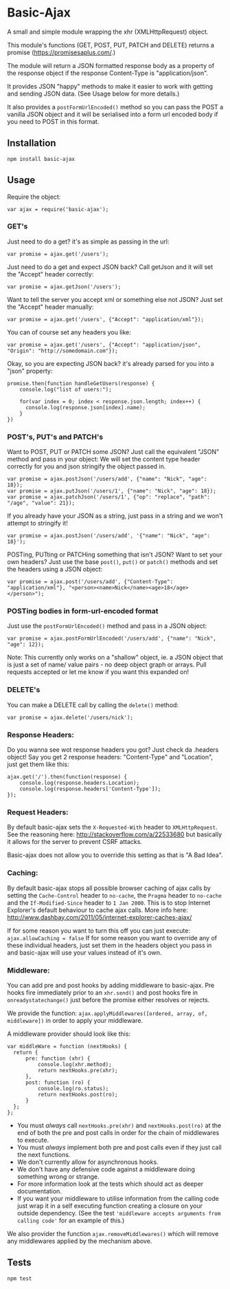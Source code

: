 # Basic-Ajax

A small and simple module wrapping the xhr (XMLHttpRequest) object.

This module's functions (GET, POST, PUT, PATCH and DELETE) returns a promise (https://promisesaplus.com/.)

The module will return a JSON formatted response body as a property of the response object if the response Content-Type is "application/json".

It provides JSON "happy" methods to make it easier to work with getting and sending JSON data. (See Usage below for more details.)

It also provides a `postFormUrlEncoded()` method so you can pass the POST a vanilla JSON object and it will be serialised into a form url encoded body if you need to POST in this format.

## Installation
  
    npm install basic-ajax

## Usage

Require the object:

    var ajax = require('basic-ajax');
    
### GET's
    
Just need to do a get? it's as simple as passing in the url:

    var promise = ajax.get('/users');
    
Just need to do a get and expect JSON back? Call getJson and it will set the "Accept" header correctly:

    var promise = ajax.getJson('/users');

Want to tell the server you accept xml or something else not JSON? Just set the "Accept" header manually:

    var promise = ajax.get('/users', {"Accept": "application/xml"});

You can of course set any headers you like:

    var promise = ajax.get('/users', {"Accept": "application/json", "Origin": "http://somedomain.com"});
    
Okay, so you are expecting JSON back? it's already parsed for you into a "json" property:

    promise.then(function handleGetUsers(response) {
        console.log("list of users:");

        for(var index = 0; index < response.json.length; index++) {
          console.log(response.json[index].name);
        }
    })

### POST's, PUT's and PATCH's

Want to POST, PUT or PATCH some JSON? Just call the equivalent "JSON" method and pass in your object:
We will set the content type header correctly for you and json stringify the object passed in.
    
    var promise = ajax.postJson('/users/add', {"name": "Nick", "age": 18});
    var promise = ajax.putJson('/users/1', {"name": "Nick", "age": 18});
    var promise = ajax.patchJson('/users/1', {"op": "replace", "path": "/age", "value": 21});
    
If you already have your JSON as a string, just pass in a string and we won't attempt to stringify it!

    var promise = ajax.postJson('/users/add', '{"name": "Nick", "age": 18}');
    
POSTing, PUTting or PATCHing something that isn't JSON? Want to set your own headers? Just use the base `post()`, `put()` or `patch()` methods and set the headers using a JSON object:

    var promise = ajax.post('/users/add', {"Content-Type": "application/xml"}, "<person><name>Nick</name><age>18</age></person>");
    
### POSTing bodies in form-url-encoded format

Just use the `postFormUrlEncoded()` method and pass in a JSON object:

    var promise = ajax.postFormUrlEncoded('/users/add', {"name": "Nick", "age": 12});
    
Note: This currently only works on a "shallow" object, ie. a JSON object that is just a set of name/ value pairs - no deep object graph or arrays. Pull requests accepted or let me know if you want this expanded on!

### DELETE's

You can make a DELETE call by calling the `delete()` method:

    var promise = ajax.delete('/users/nick');

### Response Headers:

Do you wanna see wot response headers you got?  Just check da .headers object!
Say you get 2 response headers: "Content-Type" and "Location", just get them like this:

    ajax.get('/').then(function(response) {
        console.log(response.headers.Location);
        console.log(response.headers['Content-Type']);
    });

### Request Headers:

By default basic-ajax sets the `X-Requested-With` header to `XMLHttpRequest`.
See the reasoning here: http://stackoverflow.com/a/22533680 but basically it allows for the server to prevent CSRF attacks.

Basic-ajax does not allow you to override this setting as that is "A Bad Idea".

### Caching:

By default basic-ajax stops all possible browser caching of ajax calls by setting the `Cache-Control` header to `no-cache`, the `Pragma` header to `no-cache` and the `If-Modified-Since` header to `1 Jan 2000`.
This is to stop Internet Explorer's default behaviour to cache ajax calls. More info here: http://www.dashbay.com/2011/05/internet-explorer-caches-ajax/

If for some reason you want to turn this off you can just execute: `ajax.allowCaching = false`
If for some reason you want to override any of these individual headers, just set them in the headers object you pass in and basic-ajax will use your values instead of it's own.

### Middleware:

You can add pre and post hooks by adding middleware to basic-ajax. Pre hooks fire immediately prior to an `xhr.send()` and post hooks fire in `onreadystatechange()` just before the promise either resolves or rejects.

We provide the function: `ajax.applyMiddlewares([ordered, array, of, middleware])` in order to apply your middleware.

A middleware provider should look like this:

    var middleWare = function (nextHooks) {
      return {
          pre: function (xhr) {
              console.log(xhr.method);
              return nextHooks.pre(xhr);
          },
          post: function (ro) {
              console.log(ro.status);
              return nextHooks.post(ro);
          }
      };
    };

 * You must *always* call `nextHooks.pre(xhr)` and `nextHooks.post(ro)` at the end of both the pre and post calls in order for the chain of middlewares to execute.
 * You must *always* implement both pre and post calls even if they just call the next functions.
 * We don't currently allow for asynchronous hooks.
 * We don't have any defensive code against a middleware doing something wrong or strange.
 * For more information look at the tests which should act as deeper documentation. 
 * If you want your middleware to utilise information from the calling code just wrap it in a self executing function creating a closure on your outside dependency. (See the test `'middleware accepts arguments from calling code'` for an example of this.)
 
We also provider the function `ajax.removeMiddlewares()` which will remove any middlewares applied by the mechanism above.

## Tests

    npm test

